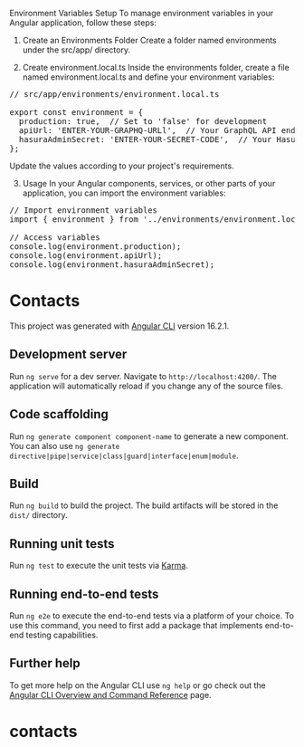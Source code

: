 Environment Variables Setup
To manage environment variables in your Angular application, follow these steps:

1. Create an Environments Folder
Create a folder named environments under the src/app/ directory.

2. Create environment.local.ts
Inside the environments folder, create a file named environment.local.ts and define your environment variables:

<pre>
// src/app/environments/environment.local.ts

export const environment = {
  production: true,  // Set to 'false' for development
  apiUrl: 'ENTER-YOUR-GRAPHQ-URLl',  // Your GraphQL API endpoint
  hasuraAdminSecret: 'ENTER-YOUR-SECRET-CODE',  // Your Hasura Admin Secret
};
</pre>
Update the values according to your project's requirements.

3. Usage
In your Angular components, services, or other parts of your application, you can import the environment variables:

<pre>
// Import environment variables
import { environment } from '../environments/environment.local';

// Access variables
console.log(environment.production); 
console.log(environment.apiUrl);       
console.log(environment.hasuraAdminSecret);  
</pre>

# Contacts

This project was generated with [Angular CLI](https://github.com/angular/angular-cli) version 16.2.1.

## Development server

Run `ng serve` for a dev server. Navigate to `http://localhost:4200/`. The application will automatically reload if you change any of the source files.

## Code scaffolding

Run `ng generate component component-name` to generate a new component. You can also use `ng generate directive|pipe|service|class|guard|interface|enum|module`.

## Build

Run `ng build` to build the project. The build artifacts will be stored in the `dist/` directory.

## Running unit tests

Run `ng test` to execute the unit tests via [Karma](https://karma-runner.github.io).

## Running end-to-end tests

Run `ng e2e` to execute the end-to-end tests via a platform of your choice. To use this command, you need to first add a package that implements end-to-end testing capabilities.

## Further help

To get more help on the Angular CLI use `ng help` or go check out the [Angular CLI Overview and Command Reference](https://angular.io/cli) page.
# contacts


